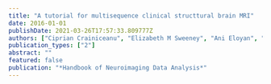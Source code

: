 ```yaml
---
title: "A tutorial for multisequence clinical structtural brain MRI"
date: 2016-01-01
publishDate: 2021-03-26T17:57:33.809777Z
authors: ["Ciprian Crainiceanu", "Elizabeth M Sweeney", "Ani Eloyan", "Russell T Shinohara"]
publication_types: ["2"]
abstract: ""
featured: false
publication: "*Handbook of Neuroimaging Data Analysis*"
---
```



